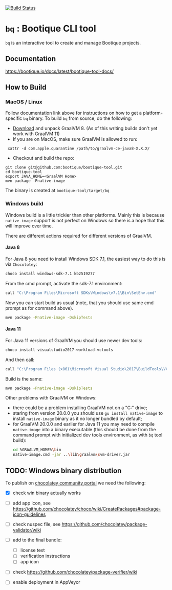 <!--
  Licensed to ObjectStyle LLC under one
  or more contributor license agreements.  See the NOTICE file
  distributed with this work for additional information
  regarding copyright ownership.  The ObjectStyle LLC licenses
  this file to you under the Apache License, Version 2.0 (the
  "License"); you may not use this file except in compliance
  with the License.  You may obtain a copy of the License at

    http://www.apache.org/licenses/LICENSE-2.0

  Unless required by applicable law or agreed to in writing,
  software distributed under the License is distributed on an
  "AS IS" BASIS, WITHOUT WARRANTIES OR CONDITIONS OF ANY
  KIND, either express or implied.  See the License for the
  specific language governing permissions and limitations
  under the License.
  -->

[![Build Status](https://travis-ci.org/bootique/bootique-tool.svg)](https://travis-ci.org/bootique/bootique-tool)

# `bq` : Bootique CLI tool

`bq` is an interactive tool to create and manage Bootique projects.

## Documentation

https://bootique.io/docs/latest/bootique-tool-docs/

## How to Build


### MacOS / Linux

Follow documentation link above for instructions on how to get a platform-specific `bq` binary. To build `bq` from
source, do the following:

* [Download](https://github.com/graalvm/graalvm-ce-builds/releases) and unpack GraalVM 8. (As of this writing builds
don't yet work with GraalVM 11)
* If you are on MacOS, make sure GraalVM is allowed to run:
```
 xattr -d com.apple.quarantine /path/to/graalvm-ce-java8-X.X.X/
```

* Checkout and build the repo:
```
git clone git@github.com:bootique/bootique-tool.git
cd bootique-tool
export JAVA_HOME=<GraalVM Home>
mvn package -Pnative-image
```
The binary is created at `bootique-tool/target/bq`
  
### Windows build

Windows build is a little trickier than other platforms. 
Mainly this is because `native-image` support is not perfect on Windows so there is a hope that this will improve over time.

There are different actions required for different versions of GraalVM.

#### Java 8
For Java 8 you need to install Windows SDK 7.1, the easiest way to do this is via `Chocolotey`:

```bash
choco install windows-sdk-7.1 kb2519277
``` 
From the cmd prompt, activate the sdk-7.1 environment:

```bash
call "C:\Program Files\Microsoft SDKs\Windows\v7.1\Bin\SetEnv.cmd"
```

Now you can start build as usual (note, that you should use same cmd prompt as for command above).

```bash
mvn package -Pnative-image -DskipTests
```

#### Java 11
  
For Java 11 versions of GraalVM you should use newer dev tools:

```bash
choco install visualstudio2017-workload-vctools
``` 

And then call:
```bash
call "C:\Program Files (x86)\Microsoft Visual Studio\2017\BuildTools\VC\Auxiliary\Build\vcvars64.bat"
```

Build is the same:
```bash
mvn package -Pnative-image -DskipTests
```

Other problems with GraalVM on Windows:

* there could be a problem installing GraalVM not on a "C:" drive;
* staring from version 20.0.0 you should use `gu install native-image` to install `native-image` binary as it no longer bundled by default;
* for GraalVM 20.0.0 and earlier for Java 11 you may need to compile `native-image` into a binary executable (this should be done
  from the command prompt with initialized dev tools environment, as with `bq` tool build):
    ```bash
    cd %GRAALVM_HOME%\bin
    native-image.cmd -jar ..\lib\graalvm\svm-driver.jar
    ``` 
  
## TODO: Windows binary distribution

To publish on [chocolatey community portal](https://chocolatey.org/community) we need the following:

- [x] check win binary actually works
- [ ] add app icon, see https://github.com/chocolatey/choco/wiki/CreatePackages#package-icon-guidelines
- [ ] check nuspec file, see https://github.com/chocolatey/package-validator/wiki
- [ ] add to the final bundle:
    - [ ] license text 
    - [ ] verification instructions 
    - [ ] app icon 
- [ ] check https://github.com/chocolatey/package-verifier/wiki 
- [ ] enable deployment in AppVeyor



